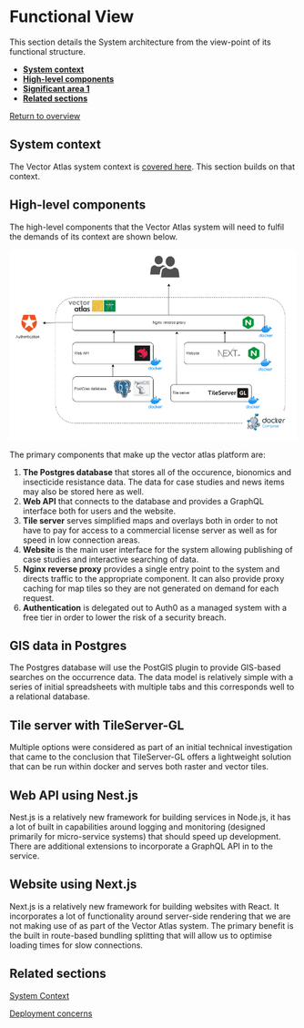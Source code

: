 # Functional View

This section details the System architecture from the view-point of its functional
structure.

* **[System context](#system-context)**
* **[High-level components](#high-level-components)**
* **[Significant area 1](#significant-area-1)**
* **[Related sections](#related-sections)**

[Return to overview](./01-architecture-overview.md)

## System context

The Vector Atlas system context is [covered here](./02-architecture-context.md). This section builds on that context.

## High-level components

The high-level components that the Vector Atlas system will need to fulfil the demands of its context are shown below.

![high level components](./images/components.png)

The primary components that make up the vector atlas platform are:
1. **The Postgres database** that stores all of the occurence, bionomics and insecticide resistance data. The data for case studies and news items may also be stored here as well.
1. **Web API** that connects to the database and provides a GraphQL interface both for users and the website.
1. **Tile server** serves simplified maps and overlays both in order to not have to pay for access to a commercial license server as well as for speed in low connection areas.
1. **Website** is the main user interface for the system allowing publishing of case studies and interactive searching of data.
1. **Nginx reverse proxy** provides a single entry point to the system and directs traffic to the appropriate component. It can also provide proxy caching for map tiles so they are not generated on demand for each request.
1. **Authentication** is delegated out to Auth0 as a managed system with a free tier in order to lower the risk of a security breach.


## GIS data in Postgres

The Postgres database will use the PostGIS plugin to provide GIS-based searches on the occurrence data. The data model is relatively simple with a series of initial spreadsheets with multiple tabs and this corresponds well to a relational database.

## Tile server with TileServer-GL

Multiple options were considered as part of an initial technical investigation that came to the conclusion that TileServer-GL offers a lightweight solution that can be run within docker and serves both raster and vector tiles.

## Web API using Nest.js

Nest.js is a relatively new framework for building services in Node.js, it has a lot of built in capabilities around logging and monitoring (designed primarily for micro-service systems) that should speed up development. There are additional extensions to incorporate a GraphQL API in to the service.

## Website using Next.js

Next.js is a relatively new framework for building websites with React. It incorporates a lot of functionality around server-side rendering that we are not making use of as part of the Vector Atlas system. The primary benefit is the built in route-based bundling splitting that will allow us to optimise loading times for slow connections.

## Related sections

[System Context](./02-architecture-context.md)

[Deployment concerns](./06-architecture-deployment.md)
